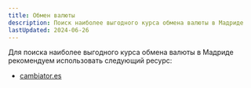 ```yaml
---
title: Обмен валюты
description: Поиск наиболее выгодного курса обмена валюты в Мадриде
lastUpdated: 2024-06-26
---
```


Для поиска наиболее выгодного курса обмена валюты в Мадриде рекомендуем использовать следующий ресурс:
- [cambiator.es](https://www.cambiator.es/en/)
